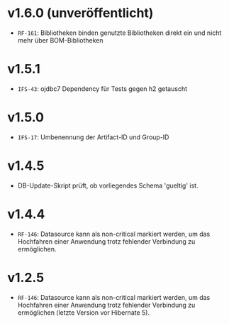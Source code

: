 # v1.6.0 (unveröffentlicht)
- `RF-161`: Bibliotheken binden genutzte Bibliotheken direkt ein und nicht mehr über BOM-Bibliotheken

# v1.5.1
- `IFS-43`: ojdbc7 Dependency für Tests gegen h2 getauscht

# v1.5.0
- `IFS-17`: Umbenennung der Artifact-ID und Group-ID

# v1.4.5
- DB-Update-Skript prüft, ob vorliegendes Schema 'gueltig' ist.

# v1.4.4
- `RF-146`: Datasource kann als non-critical markiert werden, um das Hochfahren einer Anwendung trotz fehlender Verbindung zu ermöglichen.

# v1.2.5
- `RF-146`: Datasource kann als non-critical markiert werden, um das Hochfahren einer Anwendung trotz fehlender Verbindung zu ermöglichen (letzte Version vor Hibernate 5).
